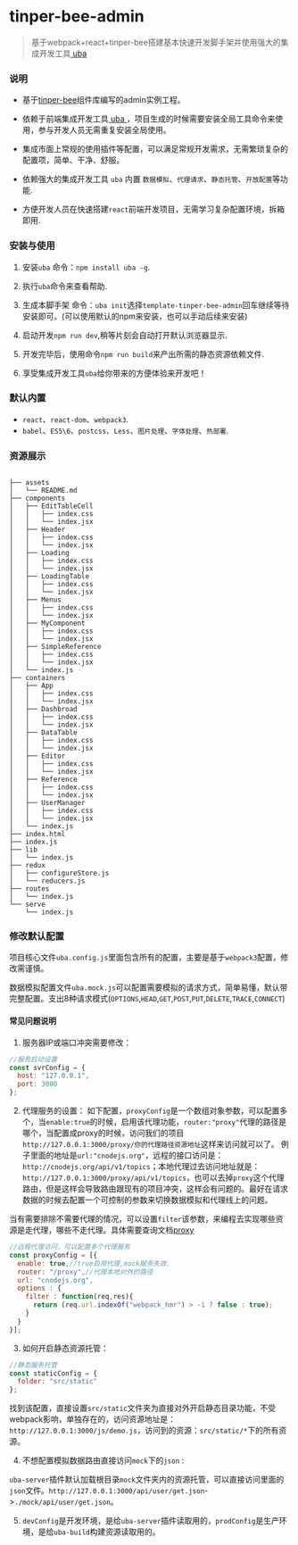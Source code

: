 # tinper-bee-admin

> 基于webpack+react+tinper-bee搭建基本快速开发脚手架并使用强大的集成开发工具[ uba ](https://github.com/iuap-design/tinper-uba)

### 说明

- 基于[tinper-bee](http://tinper.org/)组件库编写的admin实例工程。

- 依赖于前端集成开发工具[ uba ](https://github.com/iuap-design/tinper-uba)，项目生成的时候需要安装全局工具命令来使用，参与开发人员无需重复安装全局使用。

- 集成市面上常规的使用插件等配置，可以满足常规开发需求，无需繁琐复杂的配置项，简单、干净、舒服。

- 依赖强大的集成开发工具 `uba` 内置 `数据模拟`、`代理请求`、`静态托管`、`开放配置`等功能.

- 方便开发人员在快速搭建`react`前端开发项目，无需学习复杂配置环境，拆箱即用.

### 安装与使用

1. 安装`uba` 命令：`npm install uba -g`.

2. 执行`uba`命令来查看帮助.

3. 生成本脚手架 命令：`uba init`选择`template-tinper-bee-admin`回车继续等待安装即可。(可以使用默认的npm来安装，也可以手动后续来安装)

4. 启动开发`npm run dev`,稍等片刻会自动打开默认浏览器显示.

5. 开发完毕后，使用命令`npm run build`来产出所需的静态资源依赖文件.

6. 享受集成开发工具`uba`给你带来的方便体验来开发吧！

### 默认内置

- `react`、`react-dom`、`webpack3`.
- `babel`、`ES5\6`、`postcss`、`Less`、`图片处理`、`字体处理`、`热部署`.

### 资源展示

```base

├── assets
│   └── README.md
├── components
│   ├── EditTableCell
│   │   ├── index.css
│   │   └── index.jsx
│   ├── Header
│   │   ├── index.css
│   │   └── index.jsx
│   ├── Loading
│   │   ├── index.css
│   │   └── index.jsx
│   ├── LoadingTable
│   │   ├── index.css
│   │   └── index.jsx
│   ├── Menus
│   │   ├── index.css
│   │   └── index.jsx
│   ├── MyComponent
│   │   ├── index.css
│   │   └── index.jsx
│   ├── SimpleReference
│   │   ├── index.css
│   │   └── index.jsx
│   └── index.js
├── containers
│   ├── App
│   │   ├── index.css
│   │   └── index.jsx
│   ├── Dashbroad
│   │   ├── index.css
│   │   └── index.jsx
│   ├── DataTable
│   │   ├── index.css
│   │   └── index.jsx
│   ├── Editor
│   │   ├── index.css
│   │   └── index.jsx
│   ├── Reference
│   │   ├── index.css
│   │   └── index.jsx
│   ├── UserManager
│   │   ├── index.css
│   │   └── index.jsx
│   └── index.js
├── index.html
├── index.js
├── lib
│   └── index.js
├── redux
│   ├── configureStore.js
│   └── reducers.js
├── routes
│   └── index.js
└── serve
    └── index.js

```

### 修改默认配置

项目核心文件`uba.config.js`里面包含所有的配置，主要是基于`webpack3`配置，修改需谨慎。

数据模拟配置文件`uba.mock.js`可以配置需要模拟的请求方式，简单易懂，默认带完整配置。支出8种请求模式(`OPTIONS`,`HEAD`,`GET`,`POST`,`PUT`,`DELETE`,`TRACE`,`CONNECT`)

#### 常见问题说明

1. 服务器IP或端口冲突需要修改：

  ```js
  //服务启动设置
  const svrConfig = {
    host: "127.0.0.1",
    port: 3000
  };
  ```

2. 代理服务的设置：
如下配置，`proxyConfig`是一个数组对象参数，可以配置多个，当`enable:true`的时候，启用该代理功能，`router:"proxy"`代理的路径是哪个，当配置成proxy的时候，访问我们的项目`http://127.0.0.1:3000/proxy/你的代理路径资源地址`这样来访问就可以了。
例子里面的地址是`url:"cnodejs.org"`，远程的接口访问是：`http://cnodejs.org/api/v1/topics`；本地代理过去访问地址就是：`http://127.0.0.1:3000/proxy/api/v1/topics`，也可以去掉`proxy`这个代理路由，但是这样会导致路由跟现有的项目冲突，这样会有问题的。最好在请求数据的时候去配置一个可控制的参数来切换数据模拟和代理线上的问题。

  当有需要排除不需要代理的情况，可以设置`filter`该参数，来编程去实现哪些资源是走代理，哪些不走代理。具体需要查询文档[proxy](https://www.npmjs.com/package/express-http-proxy)

  ```js
  //远程代理访问，可以配置多个代理服务
  const proxyConfig = [{
    enable: true,//true启用代理,mock服务失效.
    router: "/proxy",//代理本地对外的路径
    url: "cnodejs.org",
    options : {
      filter : function(req,res){
        return (req.url.indexOf("webpack_hmr") > -1 ? false : true);
      }
    }
  }];
  ```

3. 如何开启静态资源托管：

  ```js
  //静态服务托管
  const staticConfig = {
    folder: "src/static"
  };
  ```

  找到该配置，直接设置`src/static`文件夹为直接对外开启静态目录功能，不受webpack影响，单独存在的，访问资源地址是：`http://127.0.0.1:3000/js/demo.js`，访问到的资源：`src/static/*`下的所有资源。

4. 不想配置模拟数据路由直接访问`mock`下的`json` :

  `uba-server`插件默认加载根目录`mock`文件夹内的资源托管，可以直接访问里面的`json`文件。`http://127.0.0.1:3000/api/user/get.json`->`./mock/api/user/get.json`。

5. `devConfig`是开发环境，是给`uba-server`插件读取用的，`prodConfig`是生产环境，是给`uba-build`构建资源读取用的。
